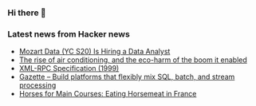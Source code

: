 ### Hi there 👋

<!--
**arashid-sh/arashid-sh** is a ✨ _special_ ✨ repository because its `README.md` (this file) appears on your GitHub profile.

Here are some ideas to get you started:

- 🔭 I’m currently working on ...
- 🌱 I’m currently learning ...
- 👯 I’m looking to collaborate on ...
- 🤔 I’m looking for help with ...
- 💬 Ask me about ...
- 📫 How to reach me: ...
- 😄 Pronouns: ...
- ⚡ Fun fact: ...
-->

### Latest news from Hacker news
<!-- BLOG-POST-LIST:START -->
- [Mozart Data &lpar;YC S20&rpar; Is Hiring a Data Analyst](https://www.mozartdata.com/data-analyst)
- [The rise of air conditioning, and the eco-harm of the boom it enabled](https://www.historytoday.com/history-matters/rise-air-conditioning)
- [XML-RPC Specification &lpar;1999&rpar;](http://xmlrpc.com/spec.md)
- [Gazette – Build platforms that flexibly mix SQL, batch, and stream processing](https://github.com/gazette/core)
- [Horses for Main Courses: Eating Horsemeat in France](https://lamelonne.substack.com/p/horses-for-main-courses)
<!-- BLOG-POST-LIST:END -->
